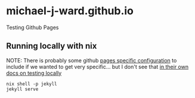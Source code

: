 # michael-j-ward.github.io
Testing Github Pages

## Running locally with nix

NOTE: There is probably some github [pages specific configuration](https://docs.github.com/en/pages/setting-up-a-github-pages-site-with-jekyll/about-github-pages-and-jekyll#configuring-jekyll-in-your-github-pages-site) to include if we wanted to get very specific... but I don't see that [in their own docs on testing locally](https://docs.github.com/en/pages/setting-up-a-github-pages-site-with-jekyll/testing-your-github-pages-site-locally-with-jekyll)

```shell
nix shell -p jekyll
jekyll serve
```
